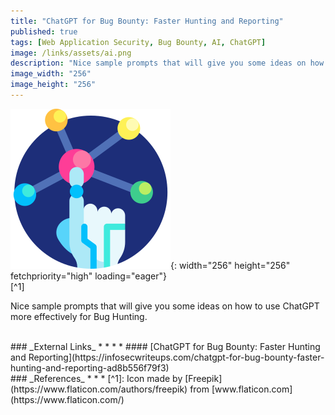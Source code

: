 ```yaml
---
title: "ChatGPT for Bug Bounty: Faster Hunting and Reporting"
published: true
tags: [Web Application Security, Bug Bounty, AI, ChatGPT]
image: /links/assets/ai.png
description: "Nice sample prompts that will give you some ideas on how to use ChatGPT more effectively for Bug Hunting."
image_width: "256"
image_height: "256"
---
```


![](/links/assets/ai.png){: width="256" height="256" fetchpriority="high" loading="eager"}
<br>
[^1]

Nice sample prompts that will give you some ideas on how to use ChatGPT more effectively for Bug Hunting.

<br>
### _External Links_
* * *
* #### [ChatGPT for Bug Bounty: Faster Hunting and Reporting](https://infosecwriteups.com/chatgpt-for-bug-bounty-faster-hunting-and-reporting-ad8b556f79f3)

<br>
### _References_
* * *
[^1]: Icon made by [Freepik](https://www.flaticon.com/authors/freepik) from [www.flaticon.com](https://www.flaticon.com/)
